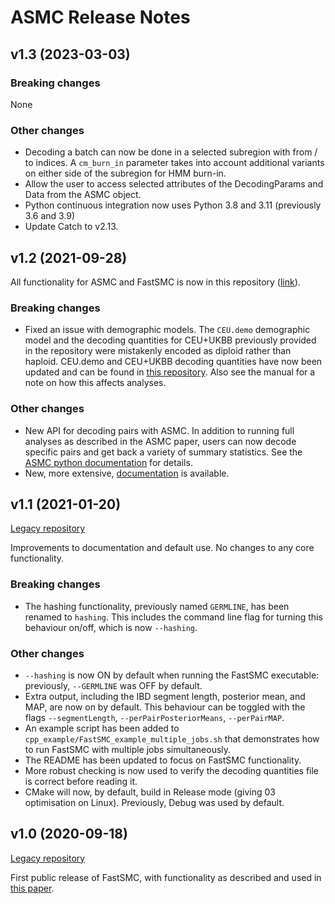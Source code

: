 # ASMC Release Notes

## v1.3 (2023-03-03)

### Breaking changes

None

### Other changes

- Decoding a batch can now be done in a selected subregion with from / to indices.
  A `cm_burn_in` parameter takes into account additional variants on either side of the subregion for HMM burn-in.
- Allow the user to access selected attributes of the DecodingParams and Data from the ASMC object.
- Python continuous integration now uses Python 3.8 and 3.11 (previously 3.6 and 3.9)
- Update Catch to v2.13.


## v1.2 (2021-09-28)

All functionality for ASMC and FastSMC is now in this repository ([link](https://github.com/PalamaraLab/ASMC)).

### Breaking changes

- Fixed an issue with demographic models.
  The `CEU.demo` demographic model and the decoding quantities for CEU+UKBB previously provided in the repository were mistakenly encoded as diploid rather than haploid. 
  CEU.demo and CEU+UKBB decoding quantities have now been updated and can be found in [this repository](https://github.com/PalamaraLab/ASMC_data).
  Also see the manual for a note on how this affects analyses.

### Other changes

- New API for decoding pairs with ASMC.
  In addition to running full analyses as described in the ASMC paper, users can now decode specific pairs and get back a variety of summary statistics.
  See the [ASMC python documentation](https://github.com/PalamaraLab/ASMC/blob/main/docs/asmc_python.md) for details.
- New, more extensive, [documentation](https://github.com/PalamaraLab/ASMC/blob/main/docs/) is available.


## v1.1 (2021-01-20)

[Legacy repository](https://github.com/PalamaraLab/FastSMC/releases/tag/v1.1)

Improvements to documentation and default use.
No changes to any core functionality.

### Breaking changes

- The hashing functionality, previously named `GERMLINE`, has been renamed to `hashing`.
  This includes the command line flag for turning this behaviour on/off, which is now `--hashing`.

### Other changes

- `--hashing` is now ON by default when running the FastSMC executable: previously, `--GERMLINE` was OFF by default.
- Extra output, including the IBD segment length, posterior mean, and MAP, are now on by default.
  This behaviour can be toggled with the flags `--segmentLength`, `--perPairPosteriorMeans`, `--perPairMAP`.
- An example script has been added to `cpp_example/FastSMC_example_multiple_jobs.sh` that demonstrates how to run FastSMC with multiple jobs simultaneously.
- The README has been updated to focus on FastSMC functionality.
- More robust checking is now used to verify the decoding quantities file is correct before reading it.
- CMake will now, by default, build in Release mode (giving 03 optimisation on Linux).
  Previously, Debug was used by default.


## v1.0 (2020-09-18)

[Legacy repository](https://github.com/PalamaraLab/FastSMC/releases/tag/v1.0)

First public release of FastSMC, with functionality as described and used in [this paper](https://doi.org/10.1038/s41467-020-19588-x).
